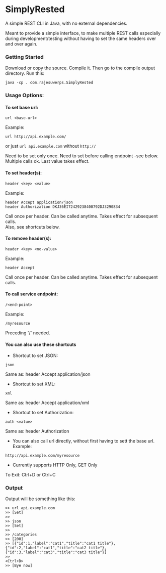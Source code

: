 # SimplyRested
A simple REST CLI in Java, with no external dependencies. 

Meant to provide a simple interface, to make multiple REST calls especially during development/testing without having to set the same headers over and over again.

### Getting Started
Download or copy the source. Compile it. Then go to the compile output directory. Run this:
```
java -cp . com.rajesuwerps.SimplyRested
```

### Usage Options:

#### To set base url: 
```
url <base-url>
```
Example: 
```
url http://api.example.com/
```
or just `url api.example.com` without `http://`

Need to be set only once. Need to set before calling endpoint -see below.
Multiple calls ok. Last value takes effect.

####  To set header(s): 
```
header <key> <value>
```
Example: 
```
header Accept application/json
header Authorization DKJ36EI72429238400792DJ3290834
```
Call once per header. Can be called anytime. Takes effect for subsequent calls.                   
Also, see shortcuts below.                                                                        

#### To remove header(s):
```
header <key> <no-value>
```
Example:
```
header Accept
```
Call once per header. Can be called anytime. Takes effect for subsequent calls.

#### To call service endpoint: 
```
/<end-point>
```
Example:
```
/myresource                                                                             
```
Preceding '/' needed.                                                                             

#### You can also use these shortcuts

* Shortcut to set JSON:
```
json
```
Same as: header Accept application/json                                                           

* Shortcut to set XML:                                                                              
```
xml
```
Same as: header Accept application/xml                                                            

* Shortcut to set Authorization:                                                                    
```
auth <value>
```
Same as: header Authorization <value>

* You can also call url directly, without first having to sett the base url. Example:
```
http://api.example.com/myresource
```

* Currently supports HTTP Only, GET Only

To Exit: Ctrl+D or Ctrl+C

### Output
Output will be something like this:
```
>> url api.example.com
>> [Set]
>> 
>> json
>> [Set]
>> 
>> /categories
>> [200]
>> [{"id":1,"label":"cat1","title":"cat1 title"},{"id":2,"label":"cat1","title":"cat2 title"},{"id":3,"label":"cat3","title":"cat3 title"}]
>> 
<Ctrl+D>
>> [Bye now]

```

